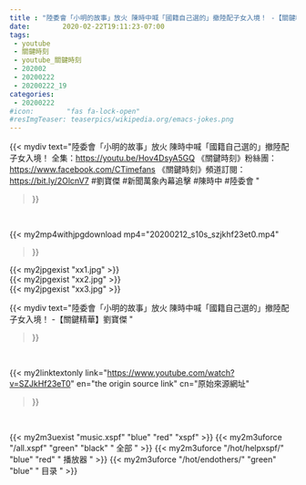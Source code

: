 ```yaml
---
title : "陸委會「小明的故事」放火 陳時中喊「國籍自己選的」撤陸配子女入境！ -【關鍵精華】劉寶傑 "
date:        2020-02-22T19:11:23-07:00
tags:
 - youtube
 - 關鍵時刻
 - youtube_關鍵時刻
 - 202002
 - 20200222
 - 20200222_19
categories:
 - 20200222
#icon:        "fas fa-lock-open"
#resImgTeaser: teaserpics/wikipedia.org/emacs-jokes.png
---
```


{{< mydiv text="陸委會「小明的故事」放火 陳時中喊「國籍自己選的」撤陸配子女入境！ 全集：https://youtu.be/Hov4DsyA5GQ  《關鍵時刻》粉絲團：https://www.facebook.com/CTimefans 《關鍵時刻》頻道訂閱：https://bit.ly/2OlcnV7  #劉寶傑 #新聞萬象內幕追擊 #陳時中 #陸委會 "
>}}
<br>


{{< my2mp4withjpgdownload mp4="20200212_s10s_szjkhf23et0.mp4"
>}}

{{< my2jpgexist "xx1.jpg" >}}<br>
{{< my2jpgexist "xx2.jpg" >}}<br>
{{< my2jpgexist "xx3.jpg" >}}<br>



{{< mydiv text="陸委會「小明的故事」放火 陳時中喊「國籍自己選的」撤陸配子女入境！ -【關鍵精華】劉寶傑 "
>}}
<br>

{{< my2linktextonly link="https://www.youtube.com/watch?v=SZJkHf23eT0"
en="the origin source link" cn="原始來源網址"
>}}


<br>

{{< my2m3uexist "music.xspf"        "blue"   "red"    "xspf" >}} {{< my2m3uforce "/all.xspf"         "green"  "black"  " 全部 " >}} {{< my2m3uforce "/hot/helpxspf/"    "blue"   "red"    " 播放器 " >}} {{< my2m3uforce "/hot/endothers/"   "green"  "blue"   " 目录 " >}} 
